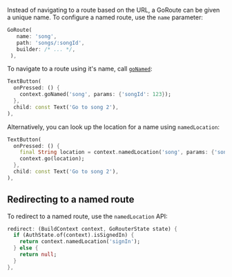 Instead of navigating to a route based on the URL, a GoRoute can be given a unique
name. To configure a named route, use the `name` parameter:

```dart
GoRoute(
   name: 'song',
   path: 'songs/:songId',
   builder: /* ... */,
 ),
```

To navigate to a route using it's name, call [`goNamed`](https://pub.dev/documentation/go_router/latest/go_router/GoRouter/goNamed.html):

```dart
TextButton(
  onPressed: () {
    context.goNamed('song', params: {'songId': 123});
  },
  child: const Text('Go to song 2'),
),
```

Alternatively, you can look up the location for a name using `namedLocation`:

```dart
TextButton(
  onPressed: () {
    final String location = context.namedLocation('song', params: {'songId': 123});
    context.go(location);
  },
  child: const Text('Go to song 2'),
),
```

## Redirecting to a named route
To redirect to a named route, use the `namedLocation` API:

```dart
redirect: (BuildContext context, GoRouterState state) {
  if (AuthState.of(context).isSignedIn) {
    return context.namedLocation('signIn');
  } else {
    return null;
  }   
},
```
